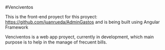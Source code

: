#Venciventos

This is the front-end proyect for this proyect: https://github.com/juanrueda/AdminGastos and is being built using Angular Framework

Venciventos is a web app proyect, currently in development, which main purpose is to help in the manage of frecuent bills. 

